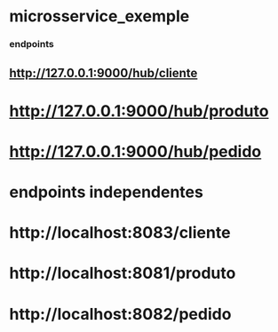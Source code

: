 # microsservice_exemple

### endpoints 

## http://127.0.0.1:9000/hub/cliente
# http://127.0.0.1:9000/hub/produto
# http://127.0.0.1:9000/hub/pedido

# endpoints independentes

# http://localhost:8083/cliente
# http://localhost:8081/produto
# http://localhost:8082/pedido